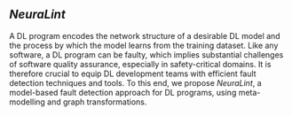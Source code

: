 ## *NeuraLint*
A DL program encodes the network structure of a desirable DL model and the process by which the model learns from the training dataset. Like any software, a DL program can be faulty, which implies substantial challenges of software quality assurance, especially in safety-critical domains. It is therefore crucial to equip DL development teams with efficient fault detection techniques and tools. To this end, we propose *NeuraLint*, a model-based fault detection approach for DL programs, using meta-modelling and graph transformations.
